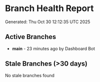 # Branch Health Report
Generated: Thu Oct 30 12:12:35 UTC 2025

## Active Branches
- **main** - 23 minutes ago by Dashboard Bot

## Stale Branches (>30 days)
No stale branches found
